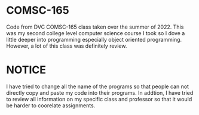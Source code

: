 # COMSC-165
Code from DVC COMSC-165 class taken over the summer of 2022. This was my second college level computer science course I took so I dove a little deeper into programming especially object oriented programming. However, a lot of this class was definitely review.

# NOTICE
I have tried to change all the name of the programs so that people can not directly copy and paste my code into their programs. In addtion, I have tried to review all information on my specific class and professor so that it would be harder to coorelate assignments.
